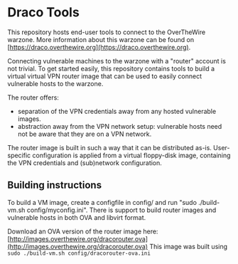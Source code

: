 Draco Tools
===========

This repository hosts end-user tools to connect to the OverTheWire warzone.
More information about this warzone can be found on [https://draco.overthewire.org](https://draco.overthewire.org).


Connecting vulnerable machines to the warzone with a "router" account is not
trivial. To get started easily, this repository contains tools to build a virtual
virtual VPN router image that can be used to easily connect vulnerable hosts to
the warzone.

The router offers:
- separation of the VPN credentials away from any hosted vulnerable images.
- abstraction away from the VPN network setup: vulnerable hosts need not be aware that they are on a VPN network.

The router image is built in such a way that it can be distributed as-is.
User-specific configuration is applied from a virtual floppy-disk image, containing
the VPN credentials and (sub)network configuration.

Building instructions
---------------------

To build a VM image, create a configfile in config/ and run "sudo ./build-vm.sh config/myconfig.ini".
There is support to build router images and vulnerable hosts in both OVA and libvirt format.

Download an OVA version of the router image here: [http://images.overthewire.org/dracorouter.ova](http://images.overthewire.org/dracorouter.ova)
This image was built using ```sudo ./build-vm.sh config/dracorouter-ova.ini```
